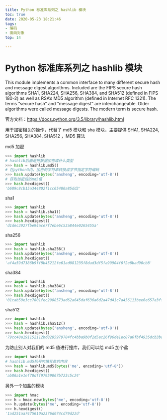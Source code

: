 ```yaml
---
title: Python 标准库系列之 hashlib 模块
toc: true
date: 2020-05-23 18:21:46
tags:
- 编码
- 面向对象
top: 14

---
```

# Python 标准库系列之 hashlib 模块

This module implements a common interface to many different secure hash and message digest algorithms. Included are the FIPS secure hash algorithms SHA1, SHA224, SHA256, SHA384, and SHA512 (defined in FIPS 180-2) as well as RSA’s MD5 algorithm (defined in Internet RFC 1321). The terms “secure hash” and “message digest” are interchangeable. Older algorithms were called message digests. The modern term is secure hash.

官方文档：https://docs.python.org/3.5/library/hashlib.html

用于加密相关的操作，代替了 md5 模块和 sha 模块，主要提供 SHA1, SHA224, SHA256, SHA384, SHA512 ，MD5 算法

md5 加密

```python
>>> import hashlib
# hashlib后面是把数据加密成什么类型
>>> hash = hashlib.md5()
# 在python3内，加密的字符串转换成字节指定字符编码
>>> hash.update(bytes('ansheng', encoding='utf-8'))
# 获取加密后的md5值
>>> hash.hexdigest()
'b689c8cb15a344802f1cc65480a85dd2'
```

sha1

```python
>>> import hashlib
>>> hash = hashlib.sha1()
>>> hash.update(bytes('ansheng', encoding='utf-8'))
>>> hash.hexdigest()
'd1dec3927fbe94ace7f7ebe6c53a844e0265455a'
```

sha256

```python
>>> import hashlib
>>> hash = hashlib.sha256()
>>> hash.update(bytes('ansheng', encoding='utf-8'))
>>> hash.hexdigest()
'af4a59d7386b9ff8b45212fe61ad081235f8dad3df5fa99904f6f2e8bad90cb8'
```

sha384

```python
>>> import hashlib
>>> hash = hashlib.sha384()
>>> hash.update(bytes('ansheng', encoding='utf-8'))
>>> hash.hexdigest()
'01cab50e3cc7801fec2988573ad62a645daf636a6d2a47d41c7a456113bee6e657a3ff367029f617e38a03d732c8113d'
```

sha512

```python
>>> import hashlib
>>> hash = hashlib.sha512()
>>> hash.update(bytes('ansheng', encoding='utf-8'))
>>> hash.hexdigest()
'79cc48a191152112bd8285979784fc4bba9b0f2d5ac26f96de1ec87a6fbf4935dcb3ba9bc027c3791875b96dd725e01863602f59d4a561bbd2823495cd4553fc'
```

为防止别人对我们的 md5 值进行撞库，我们可以给 md5 加个盐

```python
>>> import hashlib
# hashlib.md5括号内填写盐的内容
>>> hash = hashlib.md5(bytes('me', encoding='utf-8'))
>>> hash.hexdigest()
'ab86a1e1ef70dff97959067b723c5c24'
```

另外一个加盐的模块

```python
>>> import hmac
>>> h = hmac.new(bytes('me', encoding='utf-8'))
>>> h.update(bytes('me', encoding='utf-8'))
>>> h.hexdigest()
'1ad251aa7475610a2376d074cd79d22d'
```